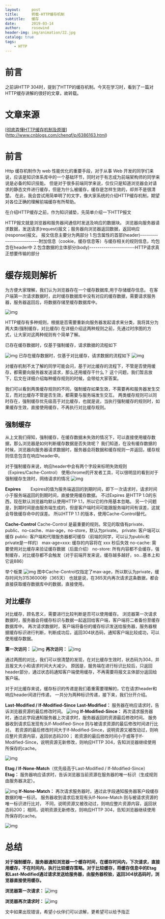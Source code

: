 ```yaml
---
layout:     post
title:      转载-HTTP缓存机制
subtitle:   缓存
date:       2019-03-14
author:     rosewind
header-img: img/animation/22.jpg
catalog: true
tags:
    - HTTP
---
```


# 前言

之前讲HTTP 304时，提到了HTTP的缓存机制。今天在学习时，看到了一篇对HTTP缓存讲解的很好的文章，故转载。

# 文章来源

[[彻底弄懂HTTP缓存机制及原理](https://www.cnblogs.com/chenqf/p/6386163.html)](http://www.cnblogs.com/chenqf/p/6386163.html)

# 前言

Http 缓存机制作为 web 性能优化的重要手段，对于从事 Web 开发的同学们来说，应该是知识体系库中的一个基础环节，同时对于有志成为前端架构师的同学来说是必备的知识技能。
但是对于很多前端同学来说，仅仅只是知道浏览器会对请求的静态文件进行缓存，但是为什么被缓存，缓存是怎样生效的，却并不是很清楚。
在此，我会尝试用简单明了的文字，像大家系统的介绍HTTP缓存机制，期望对各位正确的理解前端缓存有所帮助。



在介绍HTTP缓存之前，作为知识铺垫，先简单介绍一下HTTP报文

HTTP报文就是浏览器和服务器间通信时发送及响应的数据块。
浏览器向服务器请求数据，发送请求(request)报文；服务器向浏览器返回数据，返回响应(response)报文。
报文信息主要分为两部分
1.包含属性的首部(header)--------------------------附加信息（cookie，缓存信息等）与缓存相关的规则信息，均包含在header中
2.包含数据的主体部分(body)-----------------------HTTP请求真正想要传输的部分



# 缓存规则解析

为方便大家理解，我们认为浏览器存在一个缓存数据库,用于存储缓存信息。
在客户端第一次请求数据时，此时缓存数据库中没有对应的缓存数据，需要请求服务器，服务器返回后，将数据存储至缓存数据库中。

![img](https://github.com/zhng1456/zhng1456.github.io/blob/master/img/typora-user-images/632130-20170210141639213-1923993391.png?raw=true)

 



HTTP缓存有多种规则，根据是否需要重新向服务器发起请求来分类，我将其分为两大类(强制缓存，对比缓存)
在详细介绍这两种规则之前，先通过时序图的方式，让大家对这两种规则有个简单了解。


已存在缓存数据时，仅基于强制缓存，请求数据的流程如下

![img](https://github.com/zhng1456/zhng1456.github.io/blob/master/img/typora-user-images/632130-20170210135521072-1812985836.png?raw=true)
已存在缓存数据时，仅基于对比缓存，请求数据的流程如下
![img](https://github.com/zhng1456/zhng1456.github.io/blob/master/img/typora-user-images/632130-20170210141716838-764535017.png?raw=true)

对缓存机制不太了解的同学可能会问，基于对比缓存的流程下，不管是否使用缓存，都需要向服务器发送请求，那么还用缓存干什么？
这个问题，我们暂且放下，后文在详细介绍每种缓存规则的时候，会带给大家答案。

我们可以看到两类缓存规则的不同，强制缓存如果生效，不需要再和服务器发生交互，而对比缓存不管是否生效，都需要与服务端发生交互。
两类缓存规则可以同时存在，强制缓存优先级高于对比缓存，也就是说，当执行强制缓存的规则时，如果缓存生效，直接使用缓存，不再执行对比缓存规则。



## 强制缓存

从上文我们得知，强制缓存，在缓存数据未失效的情况下，可以直接使用缓存数据，那么浏览器是如何判断缓存数据是否失效呢？
我们知道，在没有缓存数据的时候，浏览器向服务器请求数据时，服务器会将数据和缓存规则一并返回，缓存规则信息包含在响应header中。

对于强制缓存来说，响应header中会有两个字段来标明失效规则（Expires/Cache-Control）
使用chrome的开发者工具，可以很明显的看到对于强制缓存生效时，网络请求的情况
![img](https://github.com/zhng1456/zhng1456.github.io/blob/master/img/typora-user-images/632130-20170210141755072-1978466289.png?raw=true)

**Expires**
　　Expires的值为服务端返回的到期时间，即下一次请求时，请求时间小于服务端返回的到期时间，直接使用缓存数据。
不过Expires 是HTTP 1.0的东西，现在默认浏览器均默认使用HTTP 1.1，所以它的作用基本忽略。
另一个问题是，到期时间是由服务端生成的，但是客户端时间可能跟服务端时间有误差，这就会导致缓存命中的误差。
所以HTTP 1.1 的版本，使用Cache-Control替代。

**Cache-Control**
Cache-Control 是最重要的规则。常见的取值有private、public、no-cache、max-age，no-store，默认为private。
private:             客户端可以缓存
public:              客户端和代理服务器都可缓存（前端的同学，可以认为public和private是一样的）
max-age=xxx:   缓存的内容将在 xxx 秒后失效
no-cache:          需要使用对比缓存来验证缓存数据（后面介绍）
no-store:           所有内容都不会缓存，强制缓存，对比缓存都不会触发（对于前端开发来说，缓存越多越好，so...基本上和它说886）

举个板栗
![img](https://github.com/zhng1456/zhng1456.github.io/blob/master/img/typora-user-images/632130-20170210141836104-1513192908.png?raw=true)
图中Cache-Control仅指定了max-age，所以默认为private，缓存时间为31536000秒（365天）
也就是说，在365天内再次请求这条数据，都会直接获取缓存数据库中的数据，直接使用。

## 对比缓存

对比缓存，顾名思义，需要进行比较判断是否可以使用缓存。
浏览器第一次请求数据时，服务器会将缓存标识与数据一起返回给客户端，客户端将二者备份至缓存数据库中。
再次请求数据时，客户端将备份的缓存标识发送给服务器，服务器根据缓存标识进行判断，判断成功后，返回304状态码，通知客户端比较成功，可以使用缓存数据。

**第一次访问：**
![img](https://github.com/zhng1456/zhng1456.github.io/blob/master/img/typora-user-images/632130-20170210141911682-1756976419.png)
**再次访问：**
![img](https://github.com/zhng1456/zhng1456.github.io/blob/master/img/typora-user-images/632130-20170210141921697-379821074.png)

通过两图的对比，我们可以很清楚的发现，在对比缓存生效时，状态码为304，并且报文大小和请求时间大大减少。
原因是，服务端在进行标识比较后，只返回header部分，通过状态码通知客户端使用缓存，不再需要将报文主体部分返回给客户端。

对于对比缓存来说，缓存标识的传递是我们着重需要理解的，它在请求header和响应header间进行传递，
一共分为两种标识传递，接下来，我们分开介绍。

**Last-Modified  /  If-Modified-Since**
**Last-Modified：**
服务器在响应请求时，告诉浏览器资源的最后修改时间。
![img](https://github.com/zhng1456/zhng1456.github.io/blob/master/img/typora-user-images/632130-20170210142249541-789089587.png)
**If-Modified-Since：**
再次请求服务器时，通过此字段通知服务器上次请求时，服务器返回的资源最后修改时间。
服务器收到请求后发现有头If-Modified-Since 则与被请求资源的最后修改时间进行比对。
若资源的最后修改时间大于If-Modified-Since，说明资源又被改动过，则响应整片资源内容，返回状态码200；
若资源的最后修改时间小于或等于If-Modified-Since，说明资源无新修改，则响应HTTP 304，告知浏览器继续使用所保存的cache。

![img](https://github.com/zhng1456/zhng1456.github.io/blob/master/img/typora-user-images/632130-20170210142307166-135607673.png)

**Etag  /  If-None-Match**（优先级高于Last-Modified  /  If-Modified-Since）
**Etag：**
服务器响应请求时，告诉浏览器当前资源在服务器的唯一标识（生成规则由服务器决定）。

![img](https://github.com/zhng1456/zhng1456.github.io/blob/master/img/typora-user-images/632130-20170210142054182-1766818273.png?raw=true)
**If-None-Match：**
再次请求服务器时，通过此字段通知服务器客户段缓存数据的唯一标识。
服务器收到请求后发现有头If-None-Match 则与被请求资源的唯一标识进行比对，
不同，说明资源又被改动过，则响应整片资源内容，返回状态码200；
相同，说明资源无新修改，则响应HTTP 304，告知浏览器继续使用所保存的cache。

![img](https://github.com/zhng1456/zhng1456.github.io/blob/master/img/typora-user-images/632130-20170210142307166-135607673.png?raw=true)
# 总结
**对于强制缓存，服务器通知浏览器一个缓存时间，在缓存时间内，下次请求，直接用缓存，不在时间内，执行比较缓存策略。对于比较缓存，将缓存信息中的Etag和Last-Modified通过请求发送给服务器，由服务器校验，返回304状态码时，浏览器直接使用缓存。**

**浏览器第一次请求：**
![img](https://images2015.cnblogs.com/blog/632130/201702/632130-20170210142134291-1976923079.png)

**浏览器再次请求时：**
![img](https://images2015.cnblogs.com/blog/632130/201702/632130-20170210141453338-1263276228.png)


文中如果出现错误，希望小伙伴们可以谅解，更希望可以给予指正